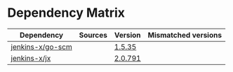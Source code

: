 # Dependency Matrix

Dependency | Sources | Version | Mismatched versions
---------- | ------- | ------- | -------------------
[jenkins-x/go-scm](https://github.com/jenkins-x/go-scm.git) |  | [1.5.35]() | 
[jenkins-x/jx](https://github.com/jenkins-x/jx.git) |  | [2.0.791](https://github.com/jenkins-x/jx/releases/tag/v2.0.791) | 
